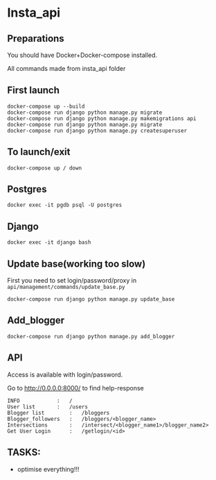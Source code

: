 # Insta_api
## Preparations
You should have Docker+Docker-compose installed.

All commands made from insta_api folder
## First launch
	docker-compose up --build
	docker-compose run django python manage.py migrate
	docker-compose run django python manage.py makemigrations api
	docker-compose run django python manage.py migrate
	docker-compose run django python manage.py createsuperuser
## To launch/exit
	docker-compose up / down
## Postgres
	docker exec -it pgdb psql -U postgres
## Django
	docker exec -it django bash
## Update base(working too slow)
First you need to set login/password/proxy in
`api/management/commands/update_base.py`
	
	docker-compose run django python manage.py update_base
## Add_blogger
	docker-compose run django python manage.py add_blogger
## API
Access is available with login/password.

Go to http://0.0.0.0:8000/ to find help-response

	INFO			:	/
	User list		:	/users
	Blogger list		:	/bloggers
	Blogger_followers	:	/bloggers/<blogger_name>
	Intersections		:	/intersect/<blogger_name1>/blogger_name2>
	Get User Login		:	/getlogin/<id>
	
## TASKS:
- optimise everything!!! 
